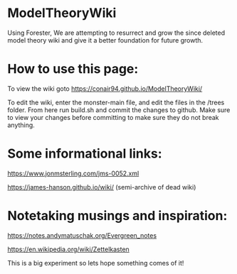 # ModelTheoryWiki
Using Forester, We are attempting to resurrect and grow the since deleted model theory wiki and give it a better foundation for future growth. 

# How to use this page:
To view the wiki goto https://conair94.github.io/ModelTheoryWiki/

To edit the wiki, enter the monster-main file, and edit the files in the /trees folder. From here run build.sh and commit the changes to github. Make sure to view your changes before committing to make sure they do not break anything. 

# Some informational links: 

https://www.jonmsterling.com/jms-0052.xml

https://james-hanson.github.io/wiki/ (semi-archive of dead wiki)


# Notetaking musings and inspiration: 

https://notes.andymatuschak.org/Evergreen_notes

https://en.wikipedia.org/wiki/Zettelkasten


This is a big experiment so lets hope something comes of it!
